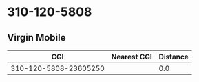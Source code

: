 # 310-120-5808
## Virgin Mobile


| CGI | Nearest CGI | Distance |
|-----|-------------|----------|
| 310-120-5808-23605250 |  | 0.0 |
